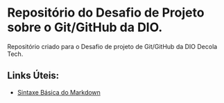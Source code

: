 # Repositório do Desafio de Projeto sobre o Git/GitHub da DIO.
Repositório criado para o Desafio de projeto de Git/GitHub da DIO Decola Tech.  

## Links Úteis: 
 - [Sintaxe Básica do Markdown](https://www.markdownguide.org/basic-syntax/)
